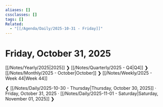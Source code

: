 ```yaml
---
aliases: []
cssclasses: []
tags: []
Related:
  - "[[/Agenda/Daily/2025-10-31 - Friday]]"
---
```

# Friday, October 31, 2025

[[/Notes/Yearly/2025|2025]] ❯ [[/Notes/Quarterly/2025 - Q4|Q4]] ❯ [[/Notes/Monthly/2025 - October|October]] ❯ [[/Notes/Weekly/2025 - Week 44|Week 44]]

❮ [[/Notes/Daily/2025-10-30 - Thursday|Thursday, October 30, 2025]] · Friday, October 31, 2025 · [[/Notes/Daily/2025-11-01 - Saturday|Saturday, November 01, 2025]] ❯


